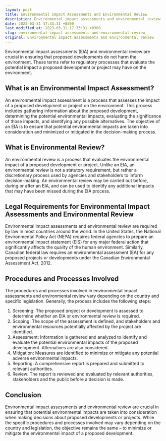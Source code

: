 ```yaml
---
layout: post
title: Environmental Impact Assessments and Environmental Review
description: Environmental impact assessments and environmental review are crucial in ensuring that proposed developments do not harm the environment. Learn more about the legal requirements and procedures involved in this process.
date: 2023-03-31 17:33:31 +0300
last_modified_at: 2023-03-31 17:33:31 +0300
slug: environmental-impact-assessments-and-environmental-review
original: Environmental impact assessments and environmental review
---
```


Environmental impact assessments (EIA) and environmental review are crucial in ensuring that proposed developments do not harm the environment. These terms refer to regulatory processes that evaluate the potential impact a proposed development or project may have on the environment. 

## What is an Environmental Impact Assessment?

An environmental impact assessment is a process that assesses the impact of a proposed development or project on the environment. This process includes gathering information about the proposed development, determining the potential environmental impacts, evaluating the significance of those impacts, and identifying any possible alternatives. The objective of an EIA is to ensure that potential environmental impacts are taken into consideration and minimized or mitigated in the decision-making process.

## What is Environmental Review?

An environmental review is a process that evaluates the environmental impact of a proposed development or project. Unlike an EIA, an environmental review is not a statutory requirement, but rather a discretionary process used by agencies and stakeholders to inform decision-making. An environmental review may be carried out before, during or after an EIA, and can be used to identify any additional impacts that may have been missed during the EIA process.

## Legal Requirements for Environmental Impact Assessments and Environmental Review

Environmental impact assessments and environmental review are required by law in most countries around the world. In the United States, the National Environmental Policy Act (NEPA) requires federal agencies to prepare an environmental impact statement (EIS) for any major federal action that significantly affects the quality of the human environment. Similarly, Canadian federal law requires an environmental assessment (EA) for any proposed projects or developments under the Canadian Environmental Assessment Act, 2012.

## Procedures and Processes Involved

The procedures and processes involved in environmental impact assessments and environmental review vary depending on the country and specific legislation. Generally, the process includes the following steps:

1. Screening: The proposed project or development is assessed to determine whether an EIA or environmental review is required.
2. Scoping: The scope of the assessment is defined, and stakeholders and environmental resources potentially affected by the project are identified.
3. Assessment: Information is gathered and analyzed to identify and evaluate the potential environmental impacts of the proposed development. Alternatives are also considered.
4. Mitigation: Measures are identified to minimize or mitigate any potential adverse environmental impacts.
5. Reporting: A comprehensive report is prepared and submitted to relevant authorities.
6. Review: The report is reviewed and evaluated by relevant authorities, stakeholders and the public before a decision is made.

## Conclusion

Environmental impact assessments and environmental review are crucial in ensuring that potential environmental impacts are taken into consideration when making decisions about proposed developments or projects. While the specific procedures and processes involved may vary depending on the country and legislation, the objective remains the same – to minimize or mitigate the environmental impact of a proposed development.